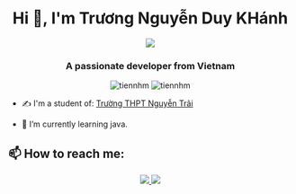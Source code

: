 <h1 align="center">Hi 👋, I'm Trương Nguyễn Duy KHánh</h1>
<p align="center"><img src="https://img.icons8.com/color/48/000000/vietnam-circular.png"/></p>
<h3 align="center">A passionate developer from Vietnam </h3>
<p align="center"> <img src="https://komarev.com/ghpvc/?username=tiennhm" alt="tiennhm" /> <img src="https://badges.pufler.dev/repos/TienNHM" alt="tiennhm" /> </p>

- ✍ I'm a student of: [Trường THPT Nguyễn Trãi](https://www.facebook.com/thptnguyentrai/) 

- 🌱 I’m currently learning java.


## 📫 How to reach me:
<p align="center">
  
  <a href="https://https://www.facebook.com/profile.php?id=100018395289027" alt="Facebook">
    <img src="https://img.icons8.com/fluent/48/000000/facebook-new.png" target="_blank" />
  </a> 
  <a href="https://github.com/duykhanhmaidinh" alt="Github">
    <img src="https://img.icons8.com/fluent/48/000000/github.png"/>
  
